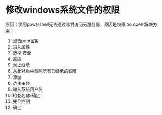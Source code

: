 # 修改windows系统文件的权限
原因：使用powershell无法通过私钥访问云服务器，原因是权限too open
解决方案：
1. 点击pem密钥
2. 进入属性
3. 选择 安全
4. 高级
5. 禁止继承
6. 从此对象中删除所有已继承的权限
7. 添加
8. 选择主体
9. 输入系统用户名
10. 检查名称-确定
11. 完全控制
12. 确定